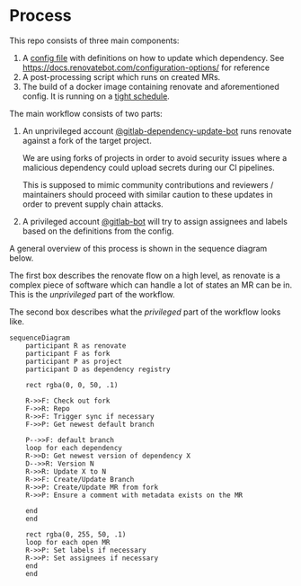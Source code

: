 # Process

This repo consists of three main components:

1. A [config file](../renovate/) with definitions on how to update which dependency.
   See https://docs.renovatebot.com/configuration-options/ for reference
2. A post-processing script which runs on created MRs.
3. The build of a docker image containing renovate and aforementioned config.
   It is running on a [tight schedule](https://gitlab.com/gitlab-org/frontend/renovate-gitlab-bot/-/pipeline_schedules).

The main workflow consists of two parts:

1. An unprivileged account [@gitlab-dependency-update-bot](https://gitlab.com/gitlab-dependency-update-bot)
   runs renovate against a fork of the target project.

   We are using forks of projects in order to avoid security issues where a malicious dependency
   could upload secrets during our CI pipelines.

   This is supposed to mimic community contributions and reviewers / maintainers should proceed
   with similar caution to these updates in order to prevent supply chain attacks.

2. A privileged account [@gitlab-bot](https://gitlab.com/gitlab-bot) will try to assign assignees
   and labels based on the definitions from the config.

A general overview of this process is shown in the sequence diagram below.

The first box describes the renovate flow on a high level, as renovate is a complex piece of software
which can handle a lot of states an MR can be in. This is the _unprivileged_ part of the workflow.

The second box describes what the _privileged_ part of the workflow looks like.

```mermaid
sequenceDiagram
    participant R as renovate
    participant F as fork
    participant P as project
    participant D as dependency registry

    rect rgba(0, 0, 50, .1)

    R->>F: Check out fork
    F->>R: Repo
    R->>F: Trigger sync if necessary
    F->>P: Get newest default branch

    P-->>F: default branch
    loop for each dependency
    R->>D: Get newest version of dependency X
    D-->>R: Version N
    R->>R: Update X to N
    R->>F: Create/Update Branch
    R->>P: Create/Update MR from fork
    R->>P: Ensure a comment with metadata exists on the MR

    end
    end

    rect rgba(0, 255, 50, .1)
    loop for each open MR
    R->>P: Set labels if necessary
    R->>P: Set assignees if necessary
    end
    end
```
